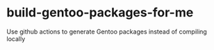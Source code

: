 # build-gentoo-packages-for-me

Use github actions to generate Gentoo packages instead of compiling locally
